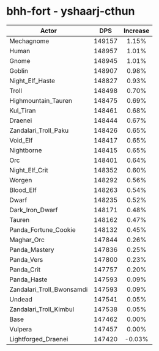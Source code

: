 # bhh-fort - yshaarj-cthun
| Actor | DPS | Increase |
|---|:---:|:---:|
|Mechagnome|149157|1.15%|
|Human|148957|1.01%|
|Gnome|148945|1.01%|
|Goblin|148907|0.98%|
|Night_Elf_Haste|148827|0.93%|
|Troll|148498|0.70%|
|Highmountain_Tauren|148475|0.69%|
|Kul_Tiran|148461|0.68%|
|Draenei|148444|0.67%|
|Zandalari_Troll_Paku|148426|0.65%|
|Void_Elf|148417|0.65%|
|Nightborne|148415|0.65%|
|Orc|148401|0.64%|
|Night_Elf_Crit|148352|0.60%|
|Worgen|148292|0.56%|
|Blood_Elf|148263|0.54%|
|Dwarf|148235|0.52%|
|Dark_Iron_Dwarf|148171|0.48%|
|Tauren|148162|0.47%|
|Panda_Fortune_Cookie|148132|0.45%|
|Maghar_Orc|147844|0.26%|
|Panda_Mastery|147836|0.25%|
|Panda_Vers|147800|0.23%|
|Panda_Crit|147757|0.20%|
|Panda_Haste|147593|0.09%|
|Zandalari_Troll_Bwonsamdi|147593|0.09%|
|Undead|147541|0.05%|
|Zandalari_Troll_Kimbul|147538|0.05%|
|Base|147462|0.00%|
|Vulpera|147457|0.00%|
|Lightforged_Draenei|147420|-0.03%|
